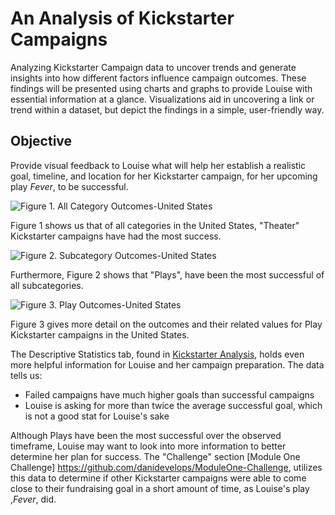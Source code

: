 # An Analysis of Kickstarter Campaigns
Analyzing Kickstarter Campaign data to uncover trends and generate insights into how different factors influence campaign outcomes. These findings will be presented using charts and graphs to provide Louise with essential information at a glance. Visualizations aid in uncovering a link or trend within a dataset, but depict the findings in a simple, user-friendly way.

## Objective
Provide visual feedback to Louise what will help her establish a realistic goal, timeline, and location for her Kickstarter campaign, for her upcoming play *Fever*, to be successful.

![Figure 1. All Category Outcomes-United States](https://github.com/danidevelops/kickstarter-analysis/blob/master/ParentCategoryOutcomes-US.png) 
  
  Figure 1 shows us that of all categories in the United States, "Theater" Kickstarter campaigns have had the most success.
  
![Figure 2. Subcategory Outcomes-United States](https://github.com/danidevelops/kickstarter-analysis/blob/master/SubcategoryOutcomes-US.png)

  Furthermore, Figure 2 shows that "Plays", have been the most successful of all subcategories.
  
![Figure 3. Play Outcomes-United States](https://github.com/danidevelops/kickstarter-analysis/blob/master/PlayOutcomes-US.png) 

  Figure 3 gives more detail on the outcomes and their related values for Play Kickstarter campaigns in the United States.

The Descriptive Statistics tab, found in [Kickstarter Analysis](https://github.com/danidevelops/kickstarter-analysis/blob/master/data-1-1-3-StarterBook.xlsx), holds even more helpful information for Louise and her campaign preparation. The data tells us:
- Failed campaigns have much higher goals than successful campaigns
- Louise is asking for more than twice the average successful goal, which is not a good stat for Louise's sake

Although Plays have been the most successful over the observed timeframe, Louise may want to look into more information to better determine her plan for success. The "Challenge" section [Module One Challenge] https://github.com/danidevelops/ModuleOne-Challenge, utilizes this data to determine if other Kickstarter campaigns were able to come close to their fundraising goal in a short amount of time, as Louise's play ,*Fever*, did.
